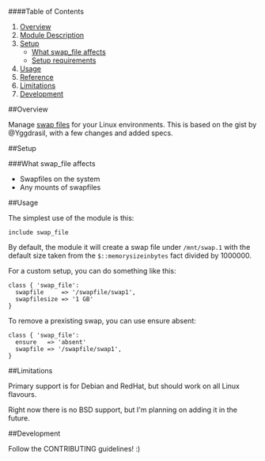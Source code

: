 ####Table of Contents

1. [Overview](#overview)
2. [Module Description ](#module-description)
3. [Setup](#setup)
    * [What swap_file affects](#what-swap_file-affects)
    * [Setup requirements](#setup-requirements)
4. [Usage](#usage)
5. [Reference](#reference)
5. [Limitations](#limitations)
6. [Development](#development)

##Overview

Manage [swap files](http://en.wikipedia.org/wiki/Paging) for your Linux environments. This is based on the gist by @Yggdrasil, with a few changes and added specs.

##Setup

###What swap_file affects

* Swapfiles on the system
* Any mounts of swapfiles

##Usage

The simplest use of the module is this:

```puppet
include swap_file
```

By default, the module it will create a swap file under `/mnt/swap.1` with the default size taken from the `$::memorysizeinbytes` fact divided by 1000000.

For a custom setup, you can do something like this:

```puppet
class { 'swap_file':
  swapfile     => '/swapfile/swap1',
  swapfilesize => '1 GB'
}
```

To remove a prexisting swap, you can use ensure absent:

```puppet
class { 'swap_file':
  ensure   => 'absent'
  swapfile => '/swapfile/swap1',
}
```

##Limitations

Primary support is for Debian and RedHat, but should work on all Linux flavours.

Right now there is no BSD support, but I'm planning on adding it in the future.

##Development

Follow the CONTRIBUTING guidelines! :)
